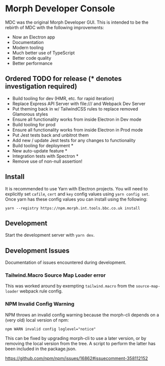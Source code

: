# Morph Developer Console

MDC was the original Morph Developer GUI. This is intended to be the rebirth of MDC with the following improvements:

- Now an Electron app
- Documentation
- Modern tooling
- Much better use of TypeScript
- Better code quality
- Better performance

## Ordered TODO for release (\* denotes investigation required)

- Build tooling for dev (HMR, etc. for rapid iteration)
- Replace Express API Server with file:/// and Webpack Dev Server
- Put theming back in w/ TailwindCSS rules to replace removed Glamorous styles
- Ensure all functionality works from inside Electron in Dev mode
- Build tooling for prod
- Ensure all functionality works from inside Electron in Prod mode
- Put Jest tests back and unbitrot them
- Add new / update Jest tests for any changes to functionality
- Build tooling for deployment \*
- New auto-update feature \*
- Integration tests with Spectron \*
- Remove use of non-null assertion!

## Install

It is recommended to use Yarn with Electron projects. You will need to explicitly set `cafile`, `cert` and `key` config values using `yarn config set`. Once yarn has these config values you can install using the following:

`yarn --registry https://npm.morph.int.tools.bbc.co.uk install`

## Development

Start the development server with `yarn dev`.

## Development Issues

Documentation of issues encountered during development.

### Tailwind.Macro Source Map Loader error

This was worked around by exempting `tailwind.macro` from the `source-map-loader` webpack rule config.

### NPM Invalid Config Warning

NPM throws an invalid config warning because the morph-cli depends on a (very old) local version of npm:

`npm WARN invalid config loglevel="notice"`

This can be fixed by upgrading morph-cli to use a later version, or by removing the local version from the tree. A script to perform the latter has been included in the package.json.

https://github.com/npm/npm/issues/16862#issuecomment-358112152
